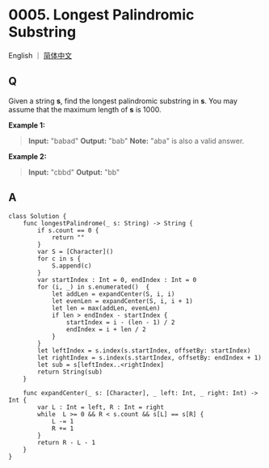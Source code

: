 # 0005. Longest Palindromic Substring 

English ｜ [简体中文](./README-zh_CN.md)



## Q

Given a string **s**, find the longest palindromic substring in **s**. You may assume that the maximum length of **s** is 1000.

**Example 1:**

>**Input:** "babad"
>**Output:** "bab"
>**Note:** "aba" is also a valid answer.

**Example 2:**

>**Input:** "cbbd"
>**Output:** "bb"



## A

```
class Solution {
    func longestPalindrome(_ s: String) -> String {
        if s.count == 0 {
            return ""
        }
        var S = [Character]()
        for c in s {
            S.append(c)
        }
        var startIndex : Int = 0, endIndex : Int = 0
        for (i, _) in s.enumerated()  {
            let addLen = expandCenter(S, i, i)
            let evenLen = expandCenter(S, i, i + 1)
            let len = max(addLen, evenLen)
            if len > endIndex - startIndex {
                startIndex = i - (len - 1) / 2
                endIndex = i + len / 2
            }
        }
        let leftIndex = s.index(s.startIndex, offsetBy: startIndex)
        let rightIndex = s.index(s.startIndex, offsetBy: endIndex + 1)
        let sub = s[leftIndex..<rightIndex]
        return String(sub)
    }
    
    func expandCenter(_ s: [Character], _ left: Int, _ right: Int) -> Int {
        var L : Int = left, R : Int = right
        while  L >= 0 && R < s.count && s[L] == s[R] {
            L -= 1
            R += 1
        }
        return R - L - 1
    }
}
```
